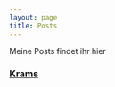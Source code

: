 ```yaml
---
layout: page
title: Posts
---
```


Meine Posts findet ihr hier

### [Krams](posts/post "Versuche es doch mal")
